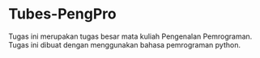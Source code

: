 # Tubes-PengPro
Tugas ini merupakan tugas besar mata kuliah Pengenalan Pemrograman. Tugas ini dibuat dengan menggunakan bahasa pemrograman python. 
